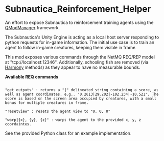 # Subnautica_Reinforcement_Helper
An effort to expose Subnautica to reinforcement training agents using the [QModManager](https://github.com/SubnauticaModding/QModManager) framework.

The Subnautica's Unity Engine is acting as a local host server responding to python requests for in-game information.
The initial use case is to train an agent to follow in-game creatures, keeping them visible in frame.

This mod exposes various commands through the NetMQ REQ/REP model at "tcp://localhost:12346".
Additionally, schooling fish are removed (via [Harmony](https://github.com/pardeike/Harmony) methods) as they appear to have no measurable bounds.

**Available REQ commands**
<pre><code>
"get_outputs" : returns a "|" delineated string containing a score, as well as agent coordinates. e.g., "0.2013|29.202|-102.234|-10.521". The score is based on the screen area occupied by creatures, with a small bonus for multiple creatures in frame.

"resetview" : resets the agent view to "0, 0, 0"

"warp|{x}, {y}, {z}" : warps the agent to the provided x, y, z coordaintes.
</code></pre>

See the provided Python class for an example implementation.

